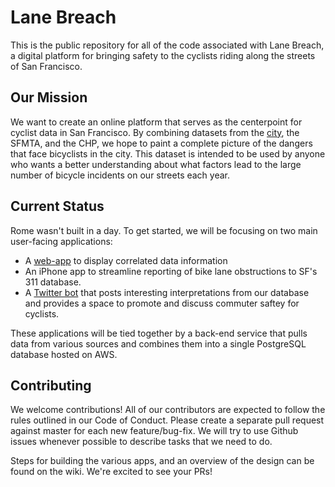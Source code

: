# Lane Breach

This is the public repository for all of the code associated with Lane Breach, a
digital platform for bringing safety to the cyclists riding along the streets of
San Francisco.

## Our Mission

We want to create an online platform that serves as the centerpoint for cyclist
data in San Francisco. By combining datasets from the
[city](https://data.sfgov.org/City-Infrastructure/311-Cases/vw6y-z8j6), the
SFMTA, and the CHP, we hope to paint a complete picture of the dangers that face
bicyclists in the city. This dataset is intended to be used by anyone who wants
a better understanding about what factors lead to the large number of bicycle
incidents on our streets each year.

## Current Status

Rome wasn't built in a day. To get started, we will be focusing on two main
user-facing applications:

- A [web-app](http://www.lanebreach.org) to display correlated data information
- An iPhone app to streamline reporting of bike lane obstructions to SF's 311
  database.
- A [Twitter bot](https://twitter.com/bikelanes_sf) that posts interesting interpretations from our database and provides
  a space to promote and discuss commuter saftey for cyclists. 
  
These applications will be tied together by a back-end service that
pulls data from various sources and combines them into a single PostgreSQL
database hosted on AWS.

## Contributing

We welcome contributions! All of our contributors are expected to follow the
rules outlined in our Code of Conduct. Please create a separate pull request
against master for each new feature/bug-fix. We will try to use Github issues
whenever possible to describe tasks that we need to do.

Steps for building the various apps, and an overview of the design can be found
on the wiki. We're excited to see your PRs!
